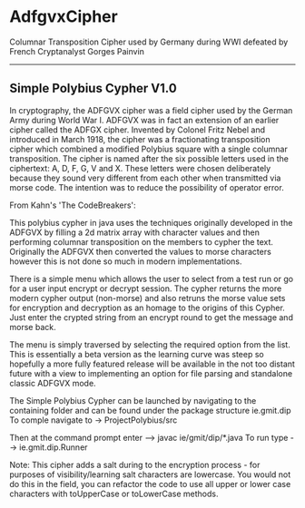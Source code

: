 # AdfgvxCipher
Columnar Transposition Cipher used by Germany during WWI defeated by French Cryptanalyst Gorges Painvin

-----------------------------
Simple Polybius Cypher V1.0
-----------------------------

In cryptography, the ADFGVX cipher was a field cipher used by the German Army during World War I. ADFGVX was in fact an extension 
of an earlier cipher called the ADFGX cipher. 
Invented by Colonel Fritz Nebel and introduced in March 1918, the cipher was a fractionating transposition cipher which combined a 
modified Polybius square with a single columnar transposition. 
The cipher is named after the six possible letters used in the ciphertext: A, D, F, G, V and X. These letters were chosen 
deliberately because they sound very different from each other when transmitted via morse code. The intention was to reduce the 
possibility of operator error.

From Kahn's 'The CodeBreakers':


This polybius cypher in java uses the techniques originally developed in the ADFGVX by filling a 2d matrix array with character 
values and then performing columnar transposition on the members to cypher the text. Originally the ADFGVX then converted the 
values to morse characters however this is not done so much in modern implementations.

There is a simple menu which allows the user to select from a test run or go for a user input encrypt or decrypt session. The 
cypher returns the more modern cypher output (non-morse) and also retruns the morse value sets for encryption and decryption as 
an homage to the origins of this Cypher. Just enter the crypted string from an encrypt round to get the message and morse back. 

The menu is simply traversed by selecting the required option from the list. This is essentially a beta version as the 
learning curve was steep so hopefully a more fully featured release will be available in the not too distant future with a 
view to implementing an option for file parsing and standalone classic ADFGVX mode. 

The Simple Polybius Cypher can be launched by navigating to the containing folder and can be found under the package structure 
ie.gmit.dip
To comple navigate to -> ProjectPolybius/src

Then at the command prompt enter --> javac ie/gmit/dip/*.java
To run type --> ie.gmit.dip.Runner

Note: This cipher adds a salt during to the encryption process - for purposes of visibility/learning salt characters are 
lowercase. You would not do this in the field, you can refactor the code to use all upper or lower case characters with 
toUpperCase or toLowerCase methods.



